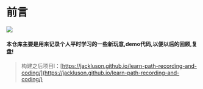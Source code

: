 
# 前言
![](https://travis-ci.com/jackluson/learn-path-recording-and-coding.svg?branch=master)

#### 本仓库主要是用来记录个人平时学习的一些新玩意,demo代码,以便以后的回顾,复盘!



> 构建之后项目l：[https://jackluson.github.io/learn-path-recording-and-coding/](https://jackluson.github.io/learn-path-recording-and-coding/)

